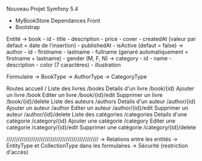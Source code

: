 Nouveau Projet Symfony 5.4

- MyBookStore
Dependances Front
- Bootstrap

Entité
-> book - id - title - description - price - cover - createdAt (valeur par defaut = date de l'insertion) - publishedAt - isActive (defaut = false)
-> author - id - firstname - lastname - fullname (genaré automatiquement = firstname + lastname) - gender (M, F, N)
-> category - id - name - description - color (7 caractères) - illustration

Formulaire
-> BookType
-> AuthorType
-> CategoryType

Routes
accueil /
Liste des livres /books
Details d'un livre /book/{id}
Ajouter un livre /book
Editer un livre /book/{id}/edit
Supprimer un livre /book/{id}/delete
Liste des auteurs /authors
Details d'un auteur /author/{id}
Ajouter un auteur /author
Editer un auteur /author/{id}/edit
Supprimer un auteur /author/{id}/delete
Liste des catégories /categories
Details d'une catégorie /category/{id}
Ajouter une catégorie /category
Editer une catégorie /category/{id}/edit
Supprimer une catégorie /category/{id}/delete

////////////////////////////////////////////////
-> Relations entre les entités
-> EntityType et CollectionType dans les formulaires
-> Sécurité (restriction d'accès)
